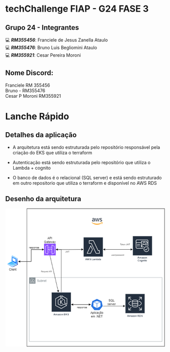 # techChallenge FIAP - G24 FASE 3


## Grupo 24 - Integrantes
💻 *<b>RM355456</b>*: Franciele de Jesus Zanella Ataulo </br>
💻 *<b>RM355476</b>*: Bruno Luis Begliomini Ataulo </br>
💻 *<b>RM355921</b>*: Cesar Pereira Moroni </br>



## Nome Discord:
Franciele RM 355456</br>
Bruno - RM355476</br>
Cesar P Moroni RM355921</br>



# Lanche Rápido

## Detalhes da aplicação

- A arquitetura está sendo estruturada pelo repositório responsável pela criação do EKS que utiliza o terraform 

- Autenticação está sendo estruturada pelo repositório que utiliza o Lambda + cognito

- O banco de dados é o relacional (SQL server) e está sendo estruturado em outro repositorio que utiliza o terraform e disponível no AWS RDS

## Desenho da arquitetura

![desenho](assets/image1.png)
